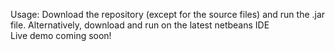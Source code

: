 Usage: Download the repository (except for the source files) and run the .jar file. Alternatively, download and run on the latest netbeans IDE
<br/>
Live demo coming soon!
